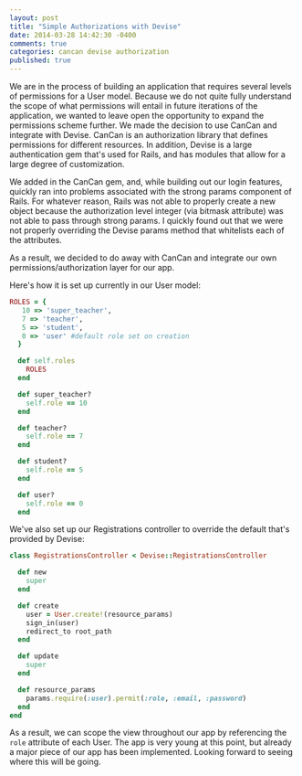 ```yaml
---
layout: post
title: "Simple Authorizations with Devise"
date: 2014-03-28 14:42:30 -0400
comments: true
categories: cancan devise authorization
published: true
---
```


We are in the process of building an application that requires several levels of permissions for a User model. Because we do not quite fully understand the scope of what permissions will entail in future iterations of the application, we wanted to leave open the opportunity to expand the permissions scheme further. We made the decision to use CanCan and integrate with Devise. CanCan is an authorization library that defines permissions for different resources. In addition, Devise is a large authentication gem that's used for Rails, and has modules that allow for a large degree of customization.

We added in the CanCan gem, and, while building out our login features, quickly ran into problems associated with the strong params component of Rails. For whatever reason, Rails was not able to properly create a new object because the authorization level integer (via bitmask attribute) was not able to pass through strong params. I quickly found out that we were not properly overriding the Devise params method that whitelists each of the attributes.

As a result, we decided to do away with CanCan and integrate our own permissions/authorization layer for our app.

Here's how it is set up currently in our User model:

```ruby User Model
ROLES = {
   10 => 'super_teacher',
   7 => 'teacher',
   5 => 'student',
   0 => 'user' #default role set on creation
  }

  def self.roles
    ROLES
  end

  def super_teacher?
    self.role == 10
  end

  def teacher?
    self.role == 7
  end

  def student?
    self.role == 5
  end

  def user?
    self.role == 0
  end
```

We've also set up our Registrations controller to override the default that's provided by Devise:

```ruby Registrations Controller
class RegistrationsController < Devise::RegistrationsController

  def new
    super
  end

  def create
    user = User.create!(resource_params)
    sign_in(user)
    redirect_to root_path
  end

  def update
    super
  end

  def resource_params
    params.require(:user).permit(:role, :email, :password)
  end
end
```

As a result, we can scope the view throughout our app by referencing the `role` attribute of each User. The app is very young at this point, but already a major piece of our app has been implemented. Looking forward to seeing where this will be going.
